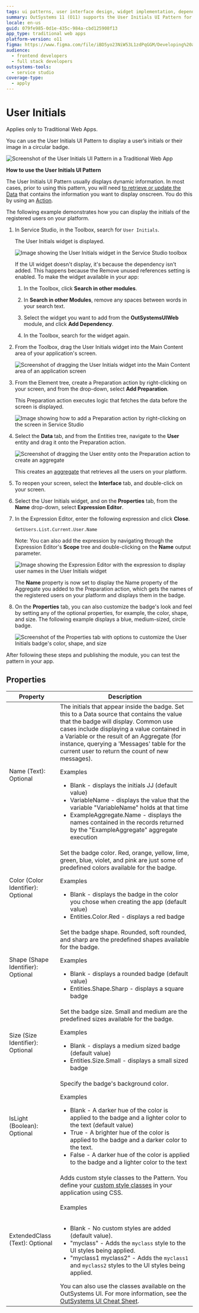 ```yaml
---
tags: ui patterns, user interface design, widget implementation, dependency management, user profile display
summary: OutSystems 11 (O11) supports the User Initials UI Pattern for displaying user initials or images in a circular badge within Traditional Web Apps.
locale: en-us
guid: 079fe985-0d1e-435c-984a-cbd125908f13
app_type: traditional web apps
platform-version: o11
figma: https://www.figma.com/file/iBD5yo23NiW53L1zdPqGGM/Developing%20an%20Application?node-id=245:23
audience:
  - frontend developers
  - full stack developers
outsystems-tools:
  - service studio
coverage-type:
  - apply
---
```


# User Initials

<div class="info" markdown="1">

Applies only to Traditional Web Apps.

</div>

You can use the User Initials UI Pattern to display a user’s initials or their image in a circular badge. 

![Screenshot of the User Initials UI Pattern in a Traditional Web App](images/userinitials-4-ss.png "User Initials UI Pattern Example")

**How to use the User Initials UI Pattern**

The User Initials UI Pattern usually displays dynamic information. In most cases, prior to using this pattern, you will need [to retrieve or update the Data](../../../../data/intro.md) that contains the information you want to display onscreen. You do this by using an [Action](../../../../logic/action-web.md).

The following example demonstrates how you can display the initials of the registered users on your platform.

1. In Service Studio, in the Toolbox, search for `User Initials`.

    The User Initials widget is displayed.

    ![Image showing the User Initials widget in the Service Studio toolbox](images/userinitials-11-ss.png "User Initials Widget in Service Studio")

    If the UI widget doesn't display, it's because the dependency isn't added. This happens because the Remove unused references setting is enabled. To make the widget available in your app:

    1. In the Toolbox, click **Search in other modules**.

    1. In **Search in other Modules**, remove any spaces between words in your search text.
    
    1. Select the widget you want to add from the **OutSystemsUIWeb** module, and click **Add Dependency**. 
    
    1. In the Toolbox, search for the widget again.

1. From the Toolbox, drag the User Initials widget into the Main Content area of your application's screen.

     ![Screenshot of dragging the User Initials widget into the Main Content area of an application screen](images/userinitials-12-ss.png "Dragging User Initials Widget")

1. From the Element tree, create a Preparation action by right-clicking on your screen, and from the drop-down, select **Add Preparation**.

    This Preparation action executes logic that fetches the data before the screen is displayed.

     ![Image showing how to add a Preparation action by right-clicking on the screen in Service Studio](images/userinitials-13-ss.png "Adding Preparation Action")

1. Select the **Data** tab, and from the Entities tree, navigate to the **User** entity and drag it onto the Preparation action.

    ![Screenshot of dragging the User entity onto the Preparation action to create an aggregate](images/userinitials-14-ss.png "Creating an Aggregate for User Data")

    This creates an [aggregate](https://success.outsystems.com/Documentation/11/Reference/OutSystems_Language/Data/Handling_Data/Queries/Aggregate) that retrieves all the users on your platform.

1. To reopen your screen, select the **Interface** tab, and double-click on your screen.

1. Select the User Initials widget, and on the **Properties** tab, from the **Name** drop-down, select **Expression Editor**.

1. In the Expression Editor, enter the following expression and click **Close**.

    `GetUsers.List.Current.User.Name`

    Note: You can also add the expression by navigating through the Expression Editor's **Scope** tree and double-clicking on the **Name** output parameter.

    ![Image showing the Expression Editor with the expression to display user names in the User Initials widget](images/userinitials-15-ss.png "Setting Name Property in User Initials Widget")

    The **Name** property is now set to display the Name property of the Aggregate you added to the Preparation action, which gets the names of the registered users on your platform and displays them in the badge.

1. On the **Properties** tab, you can also customize the badge's look and feel by setting any of the optional properties, for example, the color, shape, and size. The following example displays a blue, medium-sized, circle badge.  

    ![Screenshot of the Properties tab with options to customize the User Initials badge's color, shape, and size](images/userinitials-10-ss.png "Customizing User Initials Badge Appearance")  

After following these steps and publishing the module, you can test the pattern in your app.

## Properties

| Property                           | Description                                                                                                                                                                                                                                                                                                                                                                                                                                                                                                                                                                                                                                            |
|------------------------------------|--------------------------------------------------------------------------------------------------------------------------------------------------------------------------------------------------------------------------------------------------------------------------------------------------------------------------------------------------------------------------------------------------------------------------------------------------------------------------------------------------------------------------------------------------------------------------------------------------------------------------------------------------------|
| Name (Text): Optional              | The initials that appear inside the badge. Set this to a Data source that contains the value that the badge will display. Common use cases include displaying a value contained in a Variable or the result of an Aggregate (for instance, querying a 'Messages' table for the current user to return the count of new messages). <p>Examples <ul><li>Blank - displays the initials JJ (default value)</li><li>VariableName - displays the value that the variable "VariableName" holds at that time </li><li>ExampleAggregate.Name - displays the names contained in the records returned by the "ExampleAggregate" aggregate execution</li></ul></p> |
| Color (Color Identifier): Optional | Set the badge color. Red, orange, yellow, lime, green, blue, violet, and pink are just some of predefined colors available for the badge. <p>Examples <ul><li>Blank - displays the badge in the color you chose when creating the app (default value)</li><li>Entities.Color.Red - displays a red badge</li></ul></p>                                                                                                                                                                                                                                                                                                                                  |
| Shape (Shape Identifier): Optional | Set the badge shape. Rounded, soft rounded, and sharp are the predefined shapes available for the badge. <p>Examples <ul><li>Blank - displays a rounded badge (default value)</li><li>Entities.Shape.Sharp - displays a square badge</li></ul></p>                                                                                                                                                                                                                                                                                                                                                                                                     |
| Size (Size Identifier): Optional  | Set the badge size. Small and medium are the predefined sizes available for the badge. <p>Examples <ul><li>Blank - displays a medium sized badge (default value)</li><li>Entities.Size.Small - displays a small sized badge</li></ul></p> | |
| IsLight (Boolean): Optional | Specify the badge's background color. <p>Examples <ul><li>Blank - A darker hue of the color is applied to the badge and a lighter color to the text (default value)</li><li>True - A brighter hue of the color is applied to the badge and a darker color to the text.</li><li>False - A darker hue of the color is applied to the badge and a lighter color to the text</li></ul></p> |
|ExtendedClass (Text): Optional | Adds custom style classes to the Pattern. You define your [custom style classes](../../../look-feel/css.md) in your application using CSS.<br/><br/>Examples<br/><br/> <ul><li>Blank - No custom styles are added (default value).</li><li>"myclass" - Adds the ``myclass`` style to the UI styles being applied.</li><li>"myclass1 myclass2" - Adds the ``myclass1`` and ``myclass2`` styles to the UI styles being applied.</li></ul>You can also use the classes available on the OutSystems UI. For more information, see the [OutSystems UI Cheat Sheet](https://outsystemsui.outsystems.com/OutSystemsUIWebsite/CheatSheet).|
